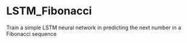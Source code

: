 # LSTM_Fibonacci
 Train a simple LSTM neural network in predicting the next number in a Fibonacci sequence
